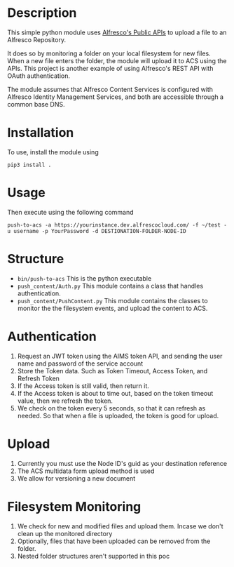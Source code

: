 # Description
This simple python module uses [Alfresco's Public APIs] to upload a 
file to an Alfresco Repository.

It does so by monitoring a folder on your local filesystem for new files.
When a new file enters the folder, the module will upload it to ACS using the APIs.
This project is another example of using Alfresco's REST API with OAuth authentication.

The module assumes that Alfresco Content Services is configured with 
Alfresco Identity Management Services, and both are accessible through
a common base DNS.

# Installation
To use, install the module using
```shell script
pip3 install .
```

# Usage
Then execute using the following command
```shell script
push-to-acs -a https://yourinstance.dev.alfrescocloud.com/ -f ~/test -u username -p YourPassword -d DESTIONATION-FOLDER-NODE-ID

```

# Structure
* `bin/push-to-acs` This is the python executable
* `push_content/Auth.py` This module contains a class that handles authentication.
* `push_content/PushContent.py` This module contains the classes to monitor the the filesystem events, and upload the 
content to ACS.

# Authentication
1. Request an JWT token using the AIMS token API, and sending the user name and password of the service account
2. Store the Token data. Such as Token Timeout, Access Token, and Refresh Token
3. If the Access token is still valid, then return it.
4. If the Access token is about to time out, based on the token timeout value, then we refresh the token.
5. We check on the token every 5 seconds, so that it can refresh as needed. So that when a file is uploaded, the token
is good for upload.


# Upload
1. Currently you must use the Node ID's guid as your destination reference
2. The ACS multidata form upload method is used
3. We allow for versioning a new document

# Filesystem Monitoring
1. We check for new and modified files and upload them. Incase we don't clean up the monitored directory
2. Optionally, files that have been uploaded can be removed from the folder.
3. Nested folder structures aren't supported in this poc






[Alfresco's Public APIs]: https://api-explorer.alfresco.com/api-explorer/